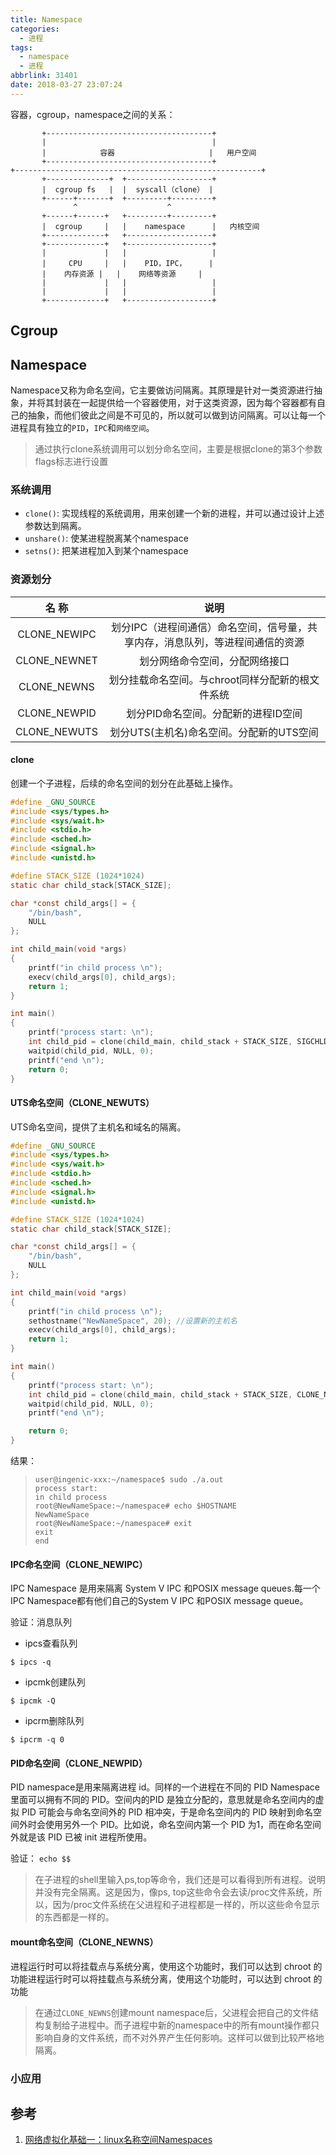 ```yaml
---
title: Namespace
categories:
  - 进程
tags:
  - namespace
  - 进程
abbrlink: 31401
date: 2018-03-27 23:07:24
---
```


容器，cgroup，namespace之间的关系：
```
       +-------------------------------------+
       |                                     |
       |            容器                     |   用户空间
       +-------------------------------------+
+-------------------------------------------------------+
       +--------------+  +-------------------+
       |  cgroup fs   |  |  syscall（clone） |
       +------+-------+  +---------+---------+
              ^                    ^
       +------+------+   +---------+---------+
       |  cgroup     |   |    namespace      |   内核空间
       +-------------+   +-------------------+
       +-------------+   +-------------------+
       |             |   |                   |
       |     CPU     |   |    PID，IPC，     |
       |    内存资源 |   |    网络等资源     |
       |             |   |                   |
       |             |   |                   |
       +-------------+   +-------------------+

```
<!--more-->

## Cgroup


## Namespace

Namespace又称为命名空间，它主要做访问隔离。其原理是针对一类资源进行抽象，并将其封装在一起提供给一个容器使用，对于这类资源，因为每个容器都有自己的抽象，而他们彼此之间是不可见的，所以就可以做到访问隔离。可以让每一个进程具有独立的`PID`，`IPC`和`网络空间`。

>通过执行clone系统调用可以划分命名空间，主要是根据clone的第3个参数flags标志进行设置

### 系统调用

* `clone()`: 实现线程的系统调用，用来创建一个新的进程，并可以通过设计上述参数达到隔离。
* `unshare()`: 使某进程脱离某个namespace
* `setns()`: 把某进程加入到某个namespace

### 资源划分

|    名 称	    |		说明	|
| :-----------: | :-----------: |
| CLONE_NEWIPC	| 划分IPC（进程间通信）命名空间，信号量，共享内存，消息队列，等进程间通信的资源	|
| CLONE_NEWNET	| 划分网络命令空间，分配网络接口 |
| CLONE_NEWNS	| 划分挂载命名空间。与chroot同样分配新的根文件系统	|
| CLONE_NEWPID	| 划分PID命名空间。分配新的进程ID空间 |
| CLONE_NEWUTS	| 划分UTS(主机名)命名空间。分配新的UTS空间	|


#### clone

创建一个子进程，后续的命名空间的划分在此基础上操作。

``` C
#define _GNU_SOURCE
#include <sys/types.h>
#include <sys/wait.h>
#include <stdio.h>
#include <sched.h>
#include <signal.h>
#include <unistd.h>

#define STACK_SIZE (1024*1024)
static char child_stack[STACK_SIZE];

char *const child_args[] = {
    "/bin/bash",
    NULL
};

int child_main(void *args)
{
    printf("in child process \n");
    execv(child_args[0], child_args);
    return 1;
}

int main()
{
    printf("process start: \n");
    int child_pid = clone(child_main, child_stack + STACK_SIZE, SIGCHLD, NULL);
    waitpid(child_pid, NULL, 0);
    printf("end \n");
    return 0;
}
```

#### UTS命名空间（CLONE_NEWUTS）

UTS命名空间，提供了主机名和域名的隔离。

``` C
#define _GNU_SOURCE
#include <sys/types.h>
#include <sys/wait.h>
#include <stdio.h>
#include <sched.h>
#include <signal.h>
#include <unistd.h>

#define STACK_SIZE (1024*1024)
static char child_stack[STACK_SIZE];

char *const child_args[] = {
	"/bin/bash",
	NULL
};

int child_main(void *args)
{
	printf("in child process \n");
	sethostname("NewNameSpace", 20); //设置新的主机名
	execv(child_args[0], child_args);
	return 1;
}

int main()
{
	printf("process start: \n");
	int child_pid = clone(child_main, child_stack + STACK_SIZE, CLONE_NEWUTS|SIGCHLD, NULL);
	waitpid(child_pid, NULL, 0);
	printf("end \n");

	return 0;
}
```

结果：
>```
>user@ingenic-xxx:~/namespace$ sudo ./a.out
>process start:
>in child process
>root@NewNameSpace:~/namespace# echo $HOSTNAME
>NewNameSpace
>root@NewNameSpace:~/namespace# exit
>exit
>end
>```

#### IPC命名空间（CLONE_NEWIPC）

IPC Namespace 是用来隔离 System V IPC 和POSIX message queues.每一个IPC Namespace都有他们自己的System V IPC 和POSIX message queue。

验证：消息队列

* ipcs查看队列
```
$ ipcs -q
```
* ipcmk创建队列
```
$ ipcmk -Q
```
* ipcrm删除队列
```
$ ipcrm -q 0
```

#### PID命名空间（CLONE_NEWPID）

PID namespace是用来隔离进程 id。同样的一个进程在不同的 PID Namespace 里面可以拥有不同的 PID。空间内的PID 是独立分配的，意思就是命名空间内的虚拟 PID 可能会与命名空间外的 PID 相冲突，于是命名空间内的 PID 映射到命名空间外时会使用另外一个 PID。比如说，命名空间内第一个 PID 为1，而在命名空间外就是该 PID 已被 init 进程所使用。

验证： `echo $$`

>在子进程的shell里输入ps,top等命令，我们还是可以看得到所有进程。说明并没有完全隔离。这是因为，像ps, top这些命令会去读/proc文件系统，所以，因为/proc文件系统在父进程和子进程都是一样的，所以这些命令显示的东西都是一样的。

#### mount命名空间（CLONE_NEWNS）

进程运行时可以将挂载点与系统分离，使用这个功能时，我们可以达到 chroot 的功能进程运行时可以将挂载点与系统分离，使用这个功能时，可以达到 chroot 的功能

>在通过`CLONE_NEWNS`创建mount namespace后，父进程会把自己的文件结构复制给子进程中。而子进程中新的namespace中的所有mount操作都只影响自身的文件系统，而不对外界产生任何影响。这样可以做到比较严格地隔离。

### 小应用



## 参考

1. [网络虚拟化基础一：linux名称空间Namespaces](https://www.cnblogs.com/linhaifeng/p/6657119.html)
